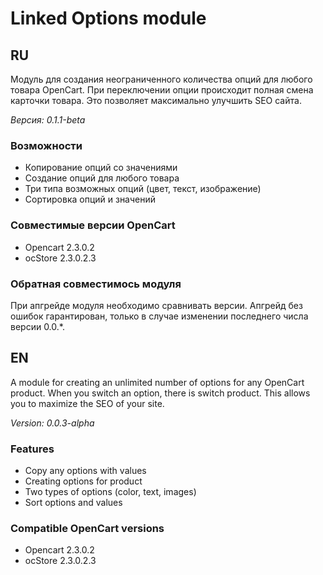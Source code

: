 # Linked Options module
## RU
Модуль для создания неограниченного количества опций для любого товара OpenCart.
При переключении опции происходит полная смена карточки товара. Это позволяет максимально улучшить SEO сайта.

_Версия: 0.1.1-beta_
### Возможности

* Копирование опций со значениями
* Создание опций для любого товара
* Три типа возможных опций (цвет, текст, изображение)
* Сортировка опций и значений

### Совместимые версии OpenCart
* Opencart 2.3.0.2
* ocStore 2.3.0.2.3

### Обратная совместимось модуля

При апгрейде модуля необходимо сравнивать версии. Апгрейд без ошибок гарантирован, только в случае изменении последнего числа версии 0.0.*.

## EN
A module for creating an unlimited number of options for any OpenCart product.
When you switch an option, there is switch product. This allows you to maximize the SEO of your site.

_Version: 0.0.3-alpha_
### Features

* Copy any options with values
* Creating options for product
* Two types of options (color, text, images)
* Sort options and values

### Compatible OpenCart versions
* Opencart 2.3.0.2
* ocStore 2.3.0.2.3